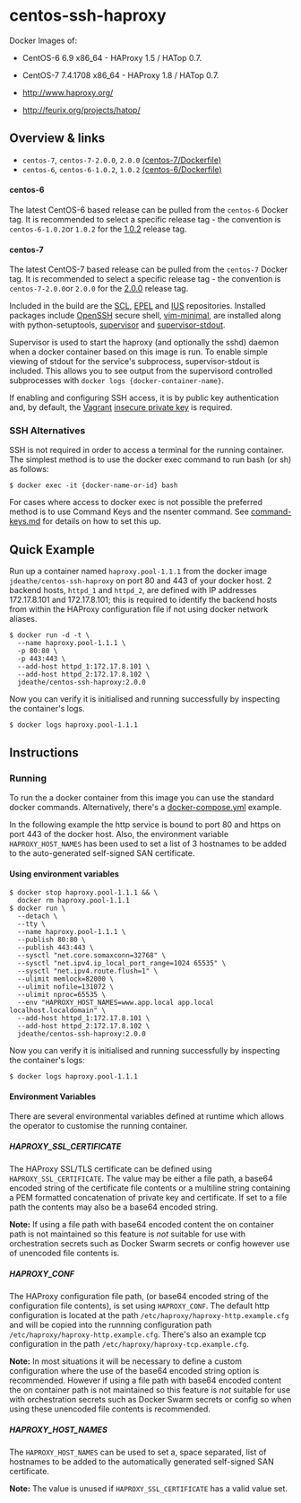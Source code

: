 centos-ssh-haproxy
==================

Docker Images of:
- CentOS-6 6.9 x86_64 - HAProxy 1.5 / HATop 0.7.
- CentOS-7 7.4.1708 x86_64 - HAProxy 1.8 / HATop 0.7.

- http://www.haproxy.org/
- http://feurix.org/projects/hatop/

## Overview & links

- `centos-7`, `centos-7-2.0.0`, `2.0.0` [(centos-7/Dockerfile)](https://github.com/jdeathe/centos-ssh-haproxy/blob/centos-7/Dockerfile)
- `centos-6`, `centos-6-1.0.2`, `1.0.2` [(centos-6/Dockerfile)](https://github.com/jdeathe/centos-ssh-haproxy/blob/centos-6/Dockerfile)

#### centos-6

The latest CentOS-6 based release can be pulled from the `centos-6` Docker tag. It is recommended to select a specific release tag - the convention is `centos-6-1.0.2`or `1.0.2` for the [1.0.2](https://github.com/jdeathe/centos-ssh-haproxy/tree/1.0.2) release tag.

#### centos-7

The latest CentOS-7 based release can be pulled from the `centos-7` Docker tag. It is recommended to select a specific release tag - the convention is `centos-7-2.0.0`or `2.0.0` for the [2.0.0](https://github.com/jdeathe/centos-ssh-haproxy/tree/2.0.0) release tag.

Included in the build are the [SCL](https://www.softwarecollections.org/), [EPEL](http://fedoraproject.org/wiki/EPEL) and [IUS](https://ius.io) repositories. Installed packages include [OpenSSH](http://www.openssh.com/portable.html) secure shell, [vim-minimal](http://www.vim.org/), are installed along with python-setuptools, [supervisor](http://supervisord.org/) and [supervisor-stdout](https://github.com/coderanger/supervisor-stdout).

Supervisor is used to start the haproxy (and optionally the sshd) daemon when a docker container based on this image is run. To enable simple viewing of stdout for the service's subprocess, supervisor-stdout is included. This allows you to see output from the supervisord controlled subprocesses with `docker logs {docker-container-name}`.

If enabling and configuring SSH access, it is by public key authentication and, by default, the [Vagrant](http://www.vagrantup.com/) [insecure private key](https://github.com/mitchellh/vagrant/blob/master/keys/vagrant) is required.

### SSH Alternatives

SSH is not required in order to access a terminal for the running container. The simplest method is to use the docker exec command to run bash (or sh) as follows: 

```
$ docker exec -it {docker-name-or-id} bash
```

For cases where access to docker exec is not possible the preferred method is to use Command Keys and the nsenter command. See [command-keys.md](https://github.com/jdeathe/centos-ssh-haproxy/blob/centos-7/command-keys.md) for details on how to set this up.

## Quick Example

Run up a container named `haproxy.pool-1.1.1` from the docker image `jdeathe/centos-ssh-haproxy` on port 80 and 443 of your docker host. 2 backend hosts, `httpd_1` and `httpd_2`, are defined with IP addresses 172.17.8.101 and 172.17.8.101; this is required to identify the backend hosts from within the HAProxy configuration file if not using docker network aliases.

```
$ docker run -d -t \
  --name haproxy.pool-1.1.1 \
  -p 80:80 \
  -p 443:443 \
  --add-host httpd_1:172.17.8.101 \
  --add-host httpd_2:172.17.8.102 \
  jdeathe/centos-ssh-haproxy:2.0.0
```

Now you can verify it is initialised and running successfully by inspecting the container's logs.

```
$ docker logs haproxy.pool-1.1.1
```

## Instructions

### Running

To run the a docker container from this image you can use the standard docker commands. Alternatively, there's a [docker-compose.yml](https://github.com/jdeathe/centos-ssh-haproxy/blob/centos-7/docker-compose.yml) example.

In the following example the http service is bound to port 80 and https on port 443 of the docker host. Also, the environment variable `HAPROXY_HOST_NAMES` has been used to set a list of 3 hostnames to be added to the auto-generated self-signed SAN certificate.

#### Using environment variables

```
$ docker stop haproxy.pool-1.1.1 && \
  docker rm haproxy.pool-1.1.1
$ docker run \
  --detach \
  --tty \
  --name haproxy.pool-1.1.1 \
  --publish 80:80 \
  --publish 443:443 \
  --sysctl "net.core.somaxconn=32768" \
  --sysctl "net.ipv4.ip_local_port_range=1024 65535" \
  --sysctl "net.ipv4.route.flush=1" \
  --ulimit memlock=82000 \
  --ulimit nofile=131072 \
  --ulimit nproc=65535 \
  --env "HAPROXY_HOST_NAMES=www.app.local app.local localhost.localdomain" \
  --add-host httpd_1:172.17.8.101 \
  --add-host httpd_2:172.17.8.102 \
  jdeathe/centos-ssh-haproxy:2.0.0
```

Now you can verify it is initialised and running successfully by inspecting the container's logs:

```
$ docker logs haproxy.pool-1.1.1
```

#### Environment Variables

There are several environmental variables defined at runtime which allows the operator to customise the running container.

##### HAPROXY_SSL_CERTIFICATE

The HAProxy SSL/TLS certificate can be defined using `HAPROXY_SSL_CERTIFICATE`. The value may be either a file path, a base64 encoded string of the certificate file contents or a multiline string containing a PEM formatted concatenation of private key and certificate. If set to a file path the contents may also be a base64 encoded string.

**Note:** If using a file path with base64 encoded content the on container path is not maintained so this feature is *not* suitable for use with orchestration secrets such as Docker Swarm secrets or config however use of unencoded file contents is.

##### HAPROXY_CONF

The HAProxy configuration file path, (or base64 encoded string of the configuration file contents), is set using `HAPROXY_CONF`. The default http configuration is located at the path `/etc/haproxy/haproxy-http.example.cfg` and will be copied into the runnning configuration path `/etc/haproxy/haproxy-http.example.cfg`. There's also an example tcp configuration in the path `/etc/haproxy/haproxy-tcp.example.cfg`. 

**Note:** In most situations it will be necessary to define a custom configuration where the use of the base64 encoded string option is recommended. However if using a file path with base64 encoded content the on container path is not maintained so this feature is *not* suitable for use with orchestration secrets such as Docker Swarm secrets or config so when using these unencoded file contents is recommended.

##### HAPROXY_HOST_NAMES

The `HAPROXY_HOST_NAMES` can be used to set a, space separated, list of hostnames to be added to the automatically generated self-signed SAN certificate.

**Note:** The value is unused if `HAPROXY_SSL_CERTIFICATE` has a valid value set.

